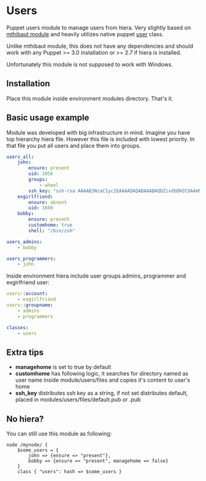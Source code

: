 Users
=========

Puppet users module to manage users from hiera.
Very slightly based on [mthibaut module] and heavily utilizes native puppet
[user] class.

Unlike mthibaut module, this does not have any dependencies and should work with any Puppet >= 3.0 installation or >= 2.7 if hiera is installed.

Unfortunately this module is not supposed to work with Windows.

Installation
---
Place this module inside environment modules directory. That's it.

Basic usage example
------

Module was developed with big infrastructure in mind. Imagine you have top hierarchy hiera file. However this file is included with lowest priority.
In that file you put all users and place them into groups.

```yaml
users_all:
    john:
        ensure: present
        uid: 1056
        groups:
            - wheel
        ssh_key: "ssh-rsa AAAAB3NzaC1yc2EAAAADAQABAAABAQDZixdbDH2COA4mMJWwXh9mUr6opI0uFWphgSgw7+q4Fb2bv8KcXFrx1xzTfBvcQAk1VeelflfU9tD8PSOQtVy/6ZbCmxRVK4k8fy+MwVWm5qMJKg+wQucmrMbPhRI2X/c0Pu7QiMP2NDRQzqrN5FY0IkP7ftNMKa6XsM1gm4+iSywm/PI8sUp9ZB2rkVa58a7n0cHYr5HJfqrTlbLrFWV9b3nTho6LTawCF17tbHeSwTmN8Wke7Xy9imGr9kijJBrCtvpLwkqtE3EJBqpGScYfu/09S5miJcKTTNaBvzLqp4GK+ExPJ6zD0bClBfke7thiSC8Vx15d9f+J2FNphqJz"
    exgirlfriend:
        ensure: absent
        uid: 1666
    bobby:
        ensure: present
        customhome: true
        shell: "/bin/zsh"

users_admins:
    - bobby

users_programmers:
    - john
```

Inside environment hiera include user groups admins, programmer and exgirlfriend user:

```yaml
users::account:
    - exgirlfriend
users::groupname:
    - admins
    - programmers

classes:
    - users
```

Extra tips
-------

- **managehome** is set to true by default
- **customhome** has following logic, it searches for directory named as user name inside module/users/files and copies it's content to user's home
- **ssh_key** distributes ssh key as a string, if not set distributes default, placed in modules/users/files/default.pub or <username>.pub

No hiera?
---
You can still use this module as following:

```puppet
node /mynode/ {
    $some_users = {
        john => {ensure => "present"},
        bobby => {ensure => "present", managehome => false}
    }
    class { "users": hash => $some_users }
```


[mthibaut module]:https://forge.puppetlabs.com/mthibaut/users/readme
[user]:https://docs.puppetlabs.com/references/3.7.latest/type.html#user
